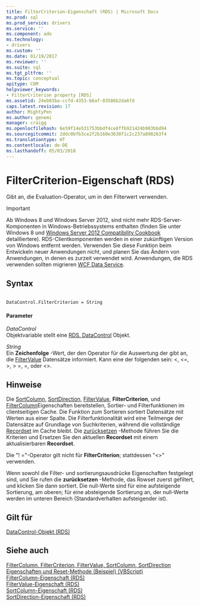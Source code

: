 ```yaml
---
title: FilterCriterion-Eigenschaft (RDS) | Microsoft Docs
ms.prod: sql
ms.prod_service: drivers
ms.service: ''
ms.component: ado
ms.technology:
- drivers
ms.custom: ''
ms.date: 01/19/2017
ms.reviewer: ''
ms.suite: sql
ms.tgt_pltfrm: ''
ms.topic: conceptual
apitype: COM
helpviewer_keywords:
- FilterCriterion property [RDS]
ms.assetid: 24eb03ba-ccfd-4353-b6af-03586b2da6fd
caps.latest.revision: 17
author: MightyPen
ms.author: genemi
manager: craigg
ms.openlocfilehash: 6e59f14e531753bbdf4ce8ffb921424b983bbd94
ms.sourcegitcommit: 2ddc0bfb3ce2f2b160e3638f1c2c237a898263f4
ms.translationtype: HT
ms.contentlocale: de-DE
ms.lasthandoff: 05/03/2018
---
```

# <a name="filtercriterion-property-rds"></a>FilterCriterion-Eigenschaft (RDS)
Gibt an, die Evaluation-Operator, um in den Filterwert verwenden.  
  
> [!IMPORTANT]
>  Ab Windows 8 und Windows Server 2012, sind nicht mehr RDS-Server-Komponenten in Windows-Betriebssystems enthalten (finden Sie unter Windows 8 und [Windows Server 2012 Compatibility Cookbook](https://www.microsoft.com/en-us/download/details.aspx?id=27416) detailliertere). RDS-Clientkomponenten werden in einer zukünftigen Version von Windows entfernt werden. Verwenden Sie diese Funktion beim Entwickeln neuer Anwendungen nicht, und planen Sie das Ändern von Anwendungen, in denen es zurzeit verwendet wird. Anwendungen, die RDS verwenden sollten migrieren [WCF Data Service](http://go.microsoft.com/fwlink/?LinkId=199565).  
  
## <a name="syntax"></a>Syntax  
  
```  
  
DataControl.FilterCriterion = String  
```  
  
#### <a name="parameters"></a>Parameter  
 *DataControl*  
 Objektvariable stellt eine [RDS. DataControl](../../../ado/reference/rds-api/datacontrol-object-rds.md) Objekt.  
  
 *String*  
 Ein **Zeichenfolge** -Wert, der den Operator für die Auswertung der gibt an, die [FilterValue](../../../ado/reference/rds-api/filtervalue-property-rds.md) Datensätze informiert. Kann eine der folgenden sein: <, \<=, >, > =, =, oder <>.  
  
## <a name="remarks"></a>Hinweise  
 Die [SortColumn](../../../ado/reference/rds-api/sortcolumn-property-rds.md), [SortDirection](../../../ado/reference/rds-api/sortdirection-property-rds.md), [FilterValue](../../../ado/reference/rds-api/filtervalue-property-rds.md), **FilterCriterion**, und [FilterColumn](../../../ado/reference/rds-api/filtercolumn-property-rds.md)Eigenschaften bereitstellen, Sortier- und Filterfunktionen im clientseitigen Cache. Die Funktion zum Sortieren sortiert Datensätze mit Werten aus einer Spalte. Die Filterfunktionalität wird eine Teilmenge der Datensätze auf Grundlage von Suchkriterien, während die vollständige [Recordset](../../../ado/reference/ado-api/recordset-object-ado.md) im Cache bleibt. Die [zurücksetzen](../../../ado/reference/rds-api/reset-method-rds.md) -Methode führen Sie die Kriterien und Ersetzen Sie den aktuellen **Recordset** mit einem aktualisierbaren **Recordset**.  
  
 Die "! ="-Operator gilt nicht für **FilterCriterion**; stattdessen "<>" verwenden.  
  
 Wenn sowohl die Filter- und sortierungsausdrücke Eigenschaften festgelegt sind, und Sie rufen die **zurücksetzen** -Methode, das Rowset zuerst gefiltert, und klicken Sie dann sortiert. Die null-Werte sind für eine aufsteigende Sortierung, am oberen; für eine absteigende Sortierung an, der null-Werte werden im unteren Bereich (Standardverhalten aufsteigender ist).  
  
## <a name="applies-to"></a>Gilt für  
 [DataControl-Objekt (RDS)](../../../ado/reference/rds-api/datacontrol-object-rds.md)  
  
## <a name="see-also"></a>Siehe auch  
 [FilterColumn, FilterCriterion, FilterValue, SortColumn, SortDirection Eigenschaften und Reset-Methode (Beispiel) (VBScript)](../../../ado/reference/rds-api/filter-column-criterion-value-sortcolumn-sortdirection-example-vbscript.md)   
 [FilterColumn-Eigenschaft (RDS)](../../../ado/reference/rds-api/filtercolumn-property-rds.md)   
 [FilterValue-Eigenschaft (RDS)](../../../ado/reference/rds-api/filtervalue-property-rds.md)   
 [SortColumn-Eigenschaft (RDS)](../../../ado/reference/rds-api/sortcolumn-property-rds.md)   
 [SortDirection-Eigenschaft (RDS)](../../../ado/reference/rds-api/sortdirection-property-rds.md)


